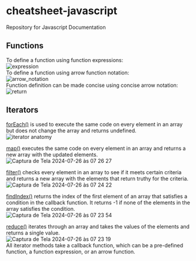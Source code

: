 # cheatsheet-javascript
Repository for Javascript Documentation


## Functions
To define a function using function expressions:<br>
![expression](https://github.com/user-attachments/assets/abb7c0ae-0492-447b-b173-4dd66dc8cb9a)
<br>
To define a function using arrow function notation:<br>
![arrow_notation](https://github.com/user-attachments/assets/c458794f-bd9d-44f5-9d44-eb5b6daf56f3)
<br>
Function definition can be made concise using concise arrow notation:<br>
![return](https://github.com/user-attachments/assets/e00ef0cc-4673-4872-8689-d166044de1bf)
<br>


## Iterators
<a href="https://www.codecademy.com/resources/docs/javascript/arrays/forEach" target="_blank">forEach()</a> is used to execute the same code on every element in an array but does not change the array and returns undefined.<br>
![iterator anatomy](https://github.com/user-attachments/assets/05de0dae-b4a7-498a-ac33-ecde888c7d43)
  
<a href="https://www.codecademy.com/resources/docs/javascript/arrays/map" target="_blank">map()</a> executes the same code on every element in an array and returns a new array with the updated elements.<br>
![Captura de Tela 2024-07-26 às 07 26 27](https://github.com/user-attachments/assets/0c5847eb-3a53-4c52-9c05-5334097898f0)
<br>


<a href="https://www.codecademy.com/resources/docs/javascript/arrays/filter" target="_blank">filter()</a> checks every element in an array to see if it meets certain criteria and returns a new array with the elements that return truthy for the criteria.<br>
![Captura de Tela 2024-07-26 às 07 24 22](https://github.com/user-attachments/assets/eb4a86a4-162f-4ecd-bc29-ca46bd87abe9)




<a href="https://www.codecademy.com/resources/docs/javascript/arrays/findIndex" target="_blank">findIndex()</a> returns the index of the first element of an array that satisfies a condition in the callback function. It returns -1 if none of the elements in the array satisfies the condition.<br>
![Captura de Tela 2024-07-26 às 07 23 54](https://github.com/user-attachments/assets/23d22192-7941-43c4-ade2-ffd0443c3cf6)
<br>

<a href="https://www.codecademy.com/resources/docs/javascript/arrays/reduce" target="_blank">reduce()</a> iterates through an array and takes the values of the elements and returns a single value.<br>
![Captura de Tela 2024-07-26 às 07 23 19](https://github.com/user-attachments/assets/884ee06d-dae3-4499-9996-5c45305ee529)
<br>
All iterator methods take a callback function, which can be a pre-defined function, a function expression, or an arrow function.







